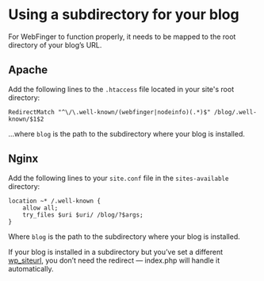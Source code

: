 # Using a subdirectory for your blog

For WebFinger to function properly, it needs to be mapped to the root directory of your blog’s URL.

## Apache

Add the following lines to the `.htaccess` file located in your site's root directory:

	RedirectMatch "^\/\.well-known/(webfinger|nodeinfo)(.*)$" /blog/.well-known/$1$2

…where `blog` is the path to the subdirectory where your blog is installed.

## Nginx

Add the following lines to your `site.conf` file in the `sites-available` directory:

	location ~* /.well-known {
		allow all;
		try_files $uri $uri/ /blog/?$args;
	}

Where `blog` is the path to the subdirectory where your blog is installed.

If your blog is installed in a subdirectory but you’ve set a different [wp_siteurl](https://wordpress.org/documentation/article/giving-wordpress-its-own-directory/), you don’t need the redirect — index.php will handle it automatically.
